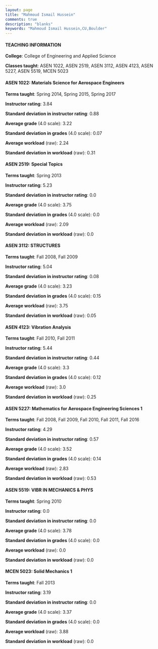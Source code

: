 ```yaml
---
layout: page
title: "Mahmoud Ismail Hussein" 
comments: true
description: "blanks"
keywords: "Mahmoud Ismail Hussein,CU,Boulder"
---
```

<head>
<script src="https://ajax.googleapis.com/ajax/libs/jquery/2.1.3/jquery.min.js"></script>
<script src="https://dl.dropboxusercontent.com/s/pc42nxpaw1ea4o9/highcharts.js?dl=0"></script>
<!-- <script src="../assets/js/highcharts.js"></script> -->
<style type="text/css">@font-face {
	font-family: "Bebas Neue";
	src: url(https://www.filehosting.org/file/details/544349/BebasNeue Regular.otf) format("opentype");
	}
	h1.Bebas { 
		font-family: "Bebas Neue", Verdana, Tahoma;
	}
</style>
</head>
	   
#### TEACHING INFORMATION

**College**: College of Engineering and Applied Science

**Classes taught**: ASEN 1022, ASEN 2519, ASEN 3112, ASEN 4123, ASEN 5227, ASEN 5519, MCEN 5023

#### ASEN 1022: Materials Science for Aerospace Engineers

**Terms taught**: Spring 2014, Spring 2015, Spring 2017

**Instructor rating**: 3.84

**Standard deviation in instructor rating**: 0.88

**Average grade** (4.0 scale): 3.22

**Standard deviation in grades** (4.0 scale): 0.07

**Average workload** (raw): 2.24

**Standard deviation in workload** (raw): 0.31

#### ASEN 2519: Special Topics

**Terms taught**: Spring 2013

**Instructor rating**: 5.23

**Standard deviation in instructor rating**: 0.0

**Average grade** (4.0 scale): 3.75

**Standard deviation in grades** (4.0 scale): 0.0

**Average workload** (raw): 2.09

**Standard deviation in workload** (raw): 0.0

#### ASEN 3112: STRUCTURES

**Terms taught**: Fall 2008, Fall 2009

**Instructor rating**: 5.04

**Standard deviation in instructor rating**: 0.08

**Average grade** (4.0 scale): 3.23

**Standard deviation in grades** (4.0 scale): 0.15

**Average workload** (raw): 3.75

**Standard deviation in workload** (raw): 0.05

#### ASEN 4123: Vibration Analysis

**Terms taught**: Fall 2010, Fall 2011

**Instructor rating**: 5.44

**Standard deviation in instructor rating**: 0.44

**Average grade** (4.0 scale): 3.3

**Standard deviation in grades** (4.0 scale): 0.12

**Average workload** (raw): 3.0

**Standard deviation in workload** (raw): 0.25

#### ASEN 5227: Mathematics for Aerospace Engineering Sciences 1

**Terms taught**: Fall 2008, Fall 2009, Fall 2010, Fall 2011, Fall 2016

**Instructor rating**: 4.29

**Standard deviation in instructor rating**: 0.57

**Average grade** (4.0 scale): 3.52

**Standard deviation in grades** (4.0 scale): 0.14

**Average workload** (raw): 2.83

**Standard deviation in workload** (raw): 0.53

#### ASEN 5519: VIBR IN MECHANICS & PHYS

**Terms taught**: Spring 2010

**Instructor rating**: 0.0

**Standard deviation in instructor rating**: 0.0

**Average grade** (4.0 scale): 3.78

**Standard deviation in grades** (4.0 scale): 0.0

**Average workload** (raw): 0.0

**Standard deviation in workload** (raw): 0.0

#### MCEN 5023: Solid Mechanics 1

**Terms taught**: Fall 2013

**Instructor rating**: 3.19

**Standard deviation in instructor rating**: 0.0

**Average grade** (4.0 scale): 3.37

**Standard deviation in grades** (4.0 scale): 0.0

**Average workload** (raw): 3.88

**Standard deviation in workload** (raw): 0.0

